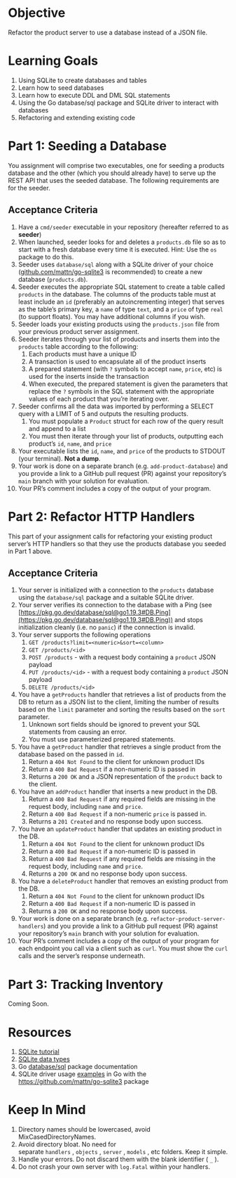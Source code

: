 # Objective

Refactor the product server to use a database instead of a JSON file.

# Learning Goals

1. Using SQLite to create databases and tables
2. Learn how to seed databases
3. Learn how to execute DDL and DML SQL statements
4. Using the Go database/sql package and SQLite driver to interact with databases
5. Refactoring and extending existing code

# Part 1: Seeding a Database

You assignment will comprise two executables, one for seeding a products database and the other (which you should already have) to serve up the REST API that uses the seeded database. The following requirements are for the seeder.

## Acceptance Criteria

1. Have a `cmd/seeder` executable in your repository (hereafter referred to as **seeder**)
2. When launched, seeder looks for and deletes a `products.db` file so as to start with a fresh database every time it is executed. Hint: Use the `os` package to do this.
3. Seeder uses `database/sql` along with a SQLite driver of your choice ([github.com/mattn/go-sqlite3](http://github.com/mattn/go-sqlite3) is recommended) to create a new database (`products.db`).
4. Seeder executes the appropriate SQL statement to create a table called `products` in the database. The columns of the products table must at least include an `id` (preferably an autoincrementing integer) that serves as the table’s primary key, a `name` of type `text`, and a `price` of type `real` (to support floats). You may have additional columns if you wish.
5. Seeder loads your existing products using the `products.json` file from your previous product server assignment.
6. Seeder iterates through your list of products and inserts them into the `products` table according to the following:
    1. Each products must have a unique ID
    2. A transaction is used to encapsulate all of the product inserts
    3. A prepared statement (with `?` symbols to accept `name`, `price`, etc) is used for the inserts inside the transaction
    4. When executed, the prepared statement is given the parameters that replace the `?` symbols in the SQL statement with the appropriate values of each product that you’re iterating over.
7. Seeder confirms all the data was imported by performing a SELECT query with a LIMIT of 5 and outputs the resulting products.
    1. You must populate a `Product` struct for each row of the query result and append to a list
    2. You must then iterate through your list of products, outputting each product’s `id`, `name`, and `price`
8. Your executable lists the `id`, `name`, and `price` of the products to STDOUT (your terminal). **Not a dump**.
9. Your work is done on a separate branch (e.g. `add-product-database`) and you provide a link to a GitHub pull request (PR) against your repository’s `main` branch with your solution for evaluation.
10. Your PR’s comment includes a copy of the output of your program.

# Part 2: Refactor HTTP Handlers

This part of your assignment calls for refactoring your existing product server’s HTTP handlers so that they use the products database you seeded in Part 1 above.

## Acceptance Criteria

1. Your server is initialized with a connection to the `products` database using the `database/sql` package and a suitable SQLite driver.
2. Your server verifies its connection to the database with a Ping (see [https://pkg.go.dev/database/sql@go1.19.3#DB.Ping](https://pkg.go.dev/database/sql@go1.19.3#DB.Ping)) and stops initialization cleanly (i.e. no `panic`) if the connection is invalid.
3. Your server supports the following operations
    1. `GET /products?limit=<numeric>&sort=<column>`
    2. `GET /products/<id>`
    3. `POST /products` - with a request body containing a `product` JSON payload
    4. `PUT /products/<id>` - with a request body containing a `product` JSON payload
    5. `DELETE /products/<id>`
4. You have a `getProducts` handler that retrieves a list of products from the DB to return as a JSON list to the client, limiting the number of results based on the `limit` parameter and sorting the results based on the `sort` parameter.
    1. Unknown sort fields should be ignored to prevent your SQL statements from causing an error.
    2. You must use parameterized prepared statements.
5. You have a `getProduct` handler that retrieves a single product from the database based on the passed in `id`.
    1. Return a `404 Not Found` to the client for unknown product IDs
    2. Return a `400 Bad Request` if a non-numeric ID is passed in
    3. Returns a `200 OK` and a JSON representation of the `product` back to the client.
6. You have an `addProduct` handler that inserts a new product in the DB.
    1. Return a `400 Bad Request` if any required fields are missing in the request body, including `name` and `price`.
    2. Return a `400 Bad Request` if a non-numeric `price` is passed in.
    3. Returns a `201 Created` and no response body upon success.
7. You have an `updateProduct` handler that updates an existing product in the DB.
    1. Return a `404 Not Found` to the client for unknown product IDs
    2. Return a `400 Bad Request` if a non-numeric ID is passed in
    3. Return a `400 Bad Request` if any required fields are missing in the request body, including `name` and `price`.
    4. Returns a `200 OK` and no response body upon success.
8. You have a `deleteProduct` handler that removes an existing product from the DB.
    1. Return a `404 Not Found` to the client for unknown product IDs
    2. Return a `400 Bad Request` if a non-numeric ID is passed in
    3. Returns a `200 OK` and no response body upon success.
9. Your work is done on a separate branch (e.g. `refactor-product-server-handlers`) and you provide a link to a GitHub pull request (PR) against your repository’s `main` branch with your solution for evaluation.
10. Your PR’s comment includes a copy of the output of your program for each endpoint you call via a client such as `curl`. You must show the `curl` calls and the server’s response underneath.

# Part 3: Tracking Inventory

Coming Soon.

# Resources

1. [SQLite tutorial](https://www.youtube.com/watch?v=zLQ03DeH04c&list=PL-1QdJ8od_eyxntzYQhwCkcVZlqWVrmSf&index=1)
2. [SQLite data types](https://www.sqlite.org/datatype3.html)
3. Go [database/sql](https://pkg.go.dev/database/sql@go1.19.3) package documentation
4. SQLite driver usage [examples](https://github.com/mattn/go-sqlite3/blob/master/_example/simple/simple.go) in Go with the https://github.com/mattn/go-sqlite3 package

# Keep In Mind

1. Directory names should be lowercased, avoid MixCasedDirectoryNames.
2. Avoid directory bloat. No need for separate `handlers` , `objects` , `server` , `models` , etc folders. Keep it simple.
3. Handle your errors. Do not discard them with the blank identifier ( `_` ).
4. Do not crash your own server with `log.Fatal` within your handlers.